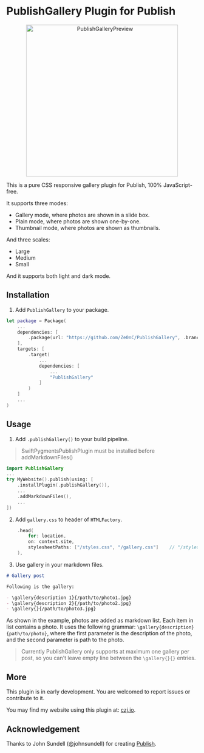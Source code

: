 # PublishGallery Plugin for Publish

<p align="center">
    <img src="PublishGalleryPreview.png" width="400" max-width="90%" alt="PublishGalleryPreview" />
</p>

This is a pure CSS responsive gallery plugin for Publish, 100% JavaScript-free.

It supports three modes:

- Gallery mode, where photos are shown in a slide box.
- Plain mode, where photos are shown one-by-one.
- Thumbnail mode, where photos are shown as thumbnails.

And three scales:

- Large
- Medium
- Small

And it supports both light and dark mode.

## Installation

1. Add `PublishGallery` to your package. 

```swift
let package = Package(
    ...
    dependencies: [
        .package(url: "https://github.com/Ze0nC/PublishGallery", .branch("master"))
    ],
    targets: [
        .target(
            ...
            dependencies: [
                ...
                "PublishGallery"
            ]
        )
    ]
    ...
)
```

## Usage

1. Add `.publishGallery()` to your build pipeline.

> SwiftPygmentsPublishPlugin must be installed before addMarkdownFiles() 

```swift
import PublishGallery
...
try MyWebsite().publish(using: [
    .installPlugin(.publishGallery()),
    ...
    .addMarkdownFiles(),
    ...
])
```

2. Add `gallery.css` to header of `HTMLFactory`. 

```swift
    .head(
        for: location,
        on: context.site,
        stylesheetPaths: ["/styles.css", "/gallery.css"]    // "/styles.css" is added by default. 
    ),
```

3. Use gallery in your markdown files.

````markdown
# Gallery post

Following is the gallery:

- \gallery{description 1}{/path/to/photo1.jpg}
- \gallery{description 2}{/path/to/photo2.jpg}
- \gallery{}{/path/to/photo3.jpg}          

````
As shown in the example, photos are added as markdown list.  Each item in list contains a photo. 
It uses the following grammar: `\gallery{description}{path/to/photo}`, where the first parameter is the description of the photo, and the second parameter is path to the photo.

> Currently PublishGallery only supports at maximum one gallery per post, so you can't leave empty line between the `\gallery{}{}` entries. 

## More 

This plugin is in early development. You are welcomed to report issues or contribute to it. 

You may find my website using this plugin at: [czj.io](https://czj.io/en/album/).

## Acknowledgement

Thanks to John Sundell (@johnsundell) for creating [Publish](https://github.com/johnsundell/publish).

